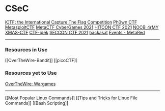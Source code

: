 # CSeC
[iCTF: the International Capture The Flag Competition](https://shellphish.net/ictf/)
[Ph0wn CTF](https://ph0wn.org/)
[MetasploitCTF](https://metasploitctf.com/)
[MetaCTF CyberGames 2021](https://metactf.com/cybergames)
[HITCON CTF 2021](https://ctf2021.hitcon.org/)
[NOOB_4rMY](https://noobarmy.org/)
[XMAS-CTF](https://xmas.htsp.ro/)
[CTF-idek](https://ctf.idek.team/)
[SECCON CTF 2021](https://ctf.seccon.jp/)
[hackasat](https://www.hackasat.com/)
[Events - MetaRed](https://eventos.metared.org/)

---
### Resources in Use 
[[OverTheWire-Bandit]]
[[picoCTF]]

### Resources yet to Use
[OverTheWire: Wargames](https://overthewire.org/wargames/)

---
[[Most Popular Linux Commands]]
[[Tips and Tricks for Linux File Commands]]
[[Bash Scripting]]